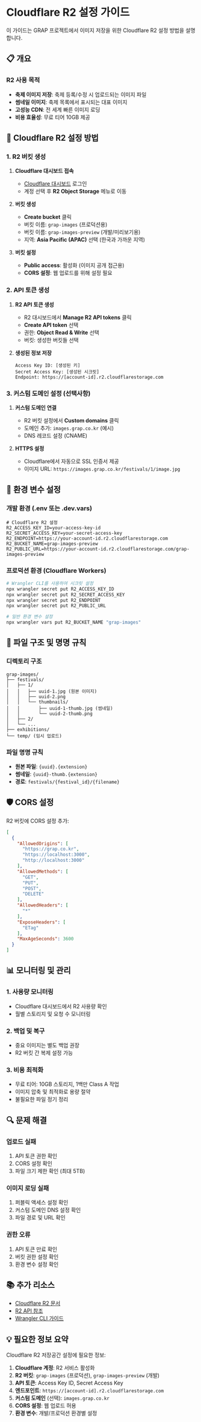 # Cloudflare R2 설정 가이드

이 가이드는 GRAP 프로젝트에서 이미지 저장을 위한 Cloudflare R2 설정 방법을 설명합니다.

## 📋 개요

### R2 사용 목적
- **축제 이미지 저장**: 축제 등록/수정 시 업로드되는 이미지 파일
- **썸네일 이미지**: 축제 목록에서 표시되는 대표 이미지
- **고성능 CDN**: 전 세계 빠른 이미지 로딩
- **비용 효율성**: 무료 티어 10GB 제공

## 🚀 Cloudflare R2 설정 방법

### 1. R2 버킷 생성

1. **Cloudflare 대시보드 접속**
   - [Cloudflare 대시보드](https://dash.cloudflare.com) 로그인
   - 계정 선택 후 **R2 Object Storage** 메뉴로 이동

2. **버킷 생성**
   - **Create bucket** 클릭
   - 버킷 이름: `grap-images` (프로덕션용)
   - 버킷 이름: `grap-images-preview` (개발/미리보기용)
   - 지역: **Asia Pacific (APAC)** 선택 (한국과 가까운 지역)

3. **버킷 설정**
   - **Public access**: 활성화 (이미지 공개 접근용)
   - **CORS 설정**: 웹 업로드를 위해 설정 필요

### 2. API 토큰 생성

1. **R2 API 토큰 생성**
   - R2 대시보드에서 **Manage R2 API tokens** 클릭
   - **Create API token** 선택
   - 권한: **Object Read & Write** 선택
   - 버킷: 생성한 버킷들 선택

2. **생성된 정보 저장**
   ```
   Access Key ID: [생성된 키]
   Secret Access Key: [생성된 시크릿]
   Endpoint: https://[account-id].r2.cloudflarestorage.com
   ```

### 3. 커스텀 도메인 설정 (선택사항)

1. **커스텀 도메인 연결**
   - R2 버킷 설정에서 **Custom domains** 클릭
   - 도메인 추가: `images.grap.co.kr` (예시)
   - DNS 레코드 설정 (CNAME)

2. **HTTPS 설정**
   - Cloudflare에서 자동으로 SSL 인증서 제공
   - 이미지 URL: `https://images.grap.co.kr/festivals/1/image.jpg`

## 🔧 환경 변수 설정

### 개발 환경 (.env 또는 .dev.vars)
```env
# Cloudflare R2 설정
R2_ACCESS_KEY_ID=your-access-key-id
R2_SECRET_ACCESS_KEY=your-secret-access-key
R2_ENDPOINT=https://your-account-id.r2.cloudflarestorage.com
R2_BUCKET_NAME=grap-images-preview
R2_PUBLIC_URL=https://your-account-id.r2.cloudflarestorage.com/grap-images-preview
```

### 프로덕션 환경 (Cloudflare Workers)
```bash
# Wrangler CLI를 사용하여 시크릿 설정
npx wrangler secret put R2_ACCESS_KEY_ID
npx wrangler secret put R2_SECRET_ACCESS_KEY
npx wrangler secret put R2_ENDPOINT
npx wrangler secret put R2_PUBLIC_URL

# 일반 환경 변수 설정
npx wrangler vars put R2_BUCKET_NAME "grap-images"
```

## 📁 파일 구조 및 명명 규칙

### 디렉토리 구조
```
grap-images/
├── festivals/
│   ├── 1/
│   │   ├── uuid-1.jpg (원본 이미지)
│   │   ├── uuid-2.png
│   │   └── thumbnails/
│   │       ├── uuid-1-thumb.jpg (썸네일)
│   │       └── uuid-2-thumb.png
│   ├── 2/
│   └── ...
├── exhibitions/
└── temp/ (임시 업로드)
```

### 파일 명명 규칙
- **원본 파일**: `{uuid}.{extension}`
- **썸네일**: `{uuid}-thumb.{extension}`
- **경로**: `festivals/{festival_id}/{filename}`

## 🛡️ CORS 설정

R2 버킷에 CORS 설정 추가:

```json
[
  {
    "AllowedOrigins": [
      "https://grap.co.kr",
      "https://localhost:3000",
      "http://localhost:3000"
    ],
    "AllowedMethods": [
      "GET",
      "PUT",
      "POST",
      "DELETE"
    ],
    "AllowedHeaders": [
      "*"
    ],
    "ExposeHeaders": [
      "ETag"
    ],
    "MaxAgeSeconds": 3600
  }
]
```

## 📊 모니터링 및 관리

### 1. 사용량 모니터링
- Cloudflare 대시보드에서 R2 사용량 확인
- 월별 스토리지 및 요청 수 모니터링

### 2. 백업 및 복구
- 중요 이미지는 별도 백업 권장
- R2 버킷 간 복제 설정 가능

### 3. 비용 최적화
- 무료 티어: 10GB 스토리지, 1백만 Class A 작업
- 이미지 압축 및 최적화로 용량 절약
- 불필요한 파일 정기 정리

## 🔍 문제 해결

### 업로드 실패
1. API 토큰 권한 확인
2. CORS 설정 확인
3. 파일 크기 제한 확인 (최대 5TB)

### 이미지 로딩 실패
1. 퍼블릭 액세스 설정 확인
2. 커스텀 도메인 DNS 설정 확인
3. 파일 경로 및 URL 확인

### 권한 오류
1. API 토큰 만료 확인
2. 버킷 권한 설정 확인
3. 환경 변수 설정 확인

## 📚 추가 리소스

- [Cloudflare R2 문서](https://developers.cloudflare.com/r2/)
- [R2 API 참조](https://developers.cloudflare.com/r2/api/)
- [Wrangler CLI 가이드](https://developers.cloudflare.com/workers/wrangler/)

## 💡 필요한 정보 요약

Cloudflare R2 저장공간 설정에 필요한 정보:

1. **Cloudflare 계정**: R2 서비스 활성화
2. **R2 버킷**: `grap-images` (프로덕션), `grap-images-preview` (개발)
3. **API 토큰**: Access Key ID, Secret Access Key
4. **엔드포인트**: `https://[account-id].r2.cloudflarestorage.com`
5. **커스텀 도메인** (선택): `images.grap.co.kr`
6. **CORS 설정**: 웹 업로드 허용
7. **환경 변수**: 개발/프로덕션 환경별 설정
